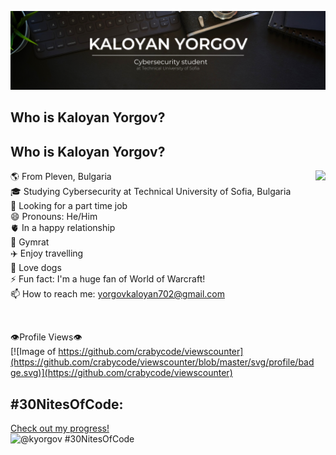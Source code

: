 ![Banner](banner.png)

## Who is Kaloyan Yorgov?

## Who is Kaloyan Yorgov?

<img align="right" src="https://avatars.githubusercontent.com/u/155481840?v=4" height = "400">

🌎 From Pleven, Bulgaria <br>
🎓 Studying Cybersecurity at Technical University of Sofia, Bulgaria <br>
💼 Looking for a part time job <br>
😄 Pronouns: He/Him <br>
🫀 In a happy relationship <br>
💪 Gymrat <br>
✈️ Enjoy travelling <br>
🐶 Love dogs <br>
⚡ Fun fact: I'm a huge fan of World of Warcraft! <br>
📫 How to reach me: yorgovkaloyan702@gmail.com <br>

<br clear="left"/>


👁️Profile Views👁️
<br> [![Image of https://github.com/crabycode/viewscounter](https://github.com/crabycode/viewscounter/blob/master/svg/profile/badge.svg)](https://github.com/crabycode/viewscounter) 

## #30NitesOfCode:
  [Check out my progress!](https://www.codedex.io/@kyorgov/30-nites-of-code)  
  ![@kyorgov #30NitesOfCode](https://www.codedex.io/api/petStatus?user=kyorgov)
